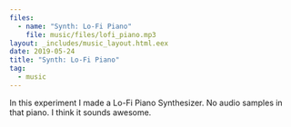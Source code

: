 ```yaml
---
files:
  - name: "Synth: Lo-Fi Piano"
    file: music/files/lofi_piano.mp3
layout: _includes/music_layout.html.eex
date: 2019-05-24
title: "Synth: Lo-Fi Piano"
tag:
  - music
---
```


In this experiment I made a Lo-Fi Piano Synthesizer. No audio samples in that
piano. I think it sounds awesome.
